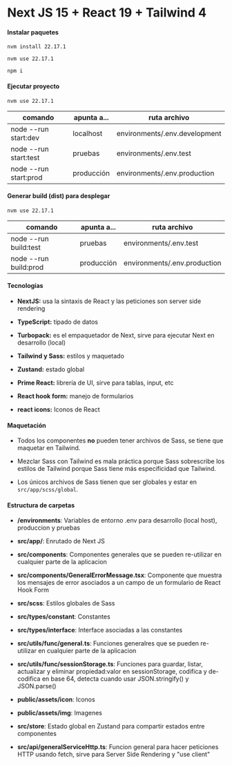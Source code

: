 # Next JS 15 + React 19 + Tailwind 4

#### Instalar paquetes

```console
nvm install 22.17.1
```

```console
nvm use 22.17.1
```

```console
npm i
```

#### Ejecutar proyecto

```console
nvm use 22.17.1
```

comando | apunta a... | ruta archivo
------------ | ------------- | -------------
node --run start:dev | localhost | environments/.env.development
node --run start:test | pruebas | environments/.env.test
node --run start:prod | producción | environments/.env.production

#### Generar build (dist) para desplegar

```console
nvm use 22.17.1
```

comando | apunta a... | ruta archivo
------------ | ------------- | -------------
node --run build:test | pruebas | environments/.env.test
node --run build:prod | producción | environments/.env.production

#### Tecnologías

* **NextJS:** usa la sintaxis de React y las peticiones son server side rendering

* **TypeScript:** tipado de datos

* **Turbopack:** es el empaquetador de Next, sirve para ejecutar Next en desarrollo (local)

* **Tailwind y Sass:** estilos y maquetado

* **Zustand:** estado global

* **Prime React:** librería de UI, sirve para tablas, input, etc

* **React hook form:** manejo de formularios

* **react icons:** Iconos de React

#### Maquetación
* Todos los componentes **no** pueden tener archivos de Sass, se tiene que maquetar en Tailwind.

* Mezclar Sass con Tailwind es mala práctica porque Sass sobrescribe los estilos de Tailwind porque Sass tiene más especificidad que Tailwind.

* Los únicos archivos de Sass tienen que ser globales y estar en ```src/app/scss/global```.

#### Estructura de carpetas
* **/environments**: Variables de entorno .env para desarrollo (local host), produccion y pruebas

* **src/app/**: Enrutado de Next JS

* **src/components**: Componentes generales que se pueden re-utilizar en cualquier parte de la aplicacion

* **src/components/GeneralErrorMessage.tsx**: Componente que muestra los mensajes de error asociados a un campo de un formulario de React Hook Form

* **src/scss**: Estilos globales de Sass

* **src/types/constant**: Constantes

* **src/types/interface**: Interface asociadas a las constantes

* **src/utils/func/general.ts**: Funciones generalres que se pueden re-utilizar en cualquier parte de la aplicacion

* **src/utils/func/sessionStorage.ts**: Funciones para guardar, listar, actualizar y eliminar propiedad:valor en sessionStorage, codifica y de-codifica en base 64, detecta cuando usar JSON.stringify() y JSON.parse()

* **public/assets/icon**: Iconos

* **public/assets/img**: Imagenes

* **src/store**: Estado global en Zustand para compartir estados entre componentes

* **src/api/generalServiceHttp.ts**: Funcion general para hacer peticiones HTTP usando fetch, sirve para Server Side Rendering y "use client"